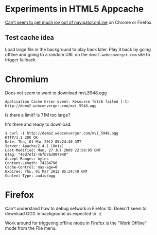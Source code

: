 # Experiments in HTML5 Appcache

[Can't seem to get much joy out of
navigator.onLine](http://twitter.com/#!/kaihendry/status/175078314799677440) on
Chrome or Firefox.

## Test cache idea

Load large file in the background to play back later. Play it back by going
offline and going to a random URL on the `demo2.webconverger.com` site to
trigger fallback.

# Chromium

Does not seem to want to download mvi_5948.ogg

	Application Cache Error event: Resource fetch failed (-1) http://demo2.webconverger.com/mvi_5948.ogg

Is there a limit? Is 71M too large?

It's there and ready to download:

	$ curl -I http://demo2.webconverger.com/mvi_5948.ogg
	HTTP/1.1 200 OK
	Date: Thu, 01 Mar 2012 05:24:40 GMT
	Server: Apache/2.4.1 (Unix)
	Last-Modified: Mon, 27 Jul 2009 22:58:05 GMT
	ETag: "46d7ef2-46fb7e3007940"
	Accept-Ranges: bytes
	Content-Length: 74284786
	Cache-Control: max-age=0
	Expires: Thu, 01 Mar 2012 05:24:40 GMT
	Content-Type: audio/ogg

# Firefox

Can't understand how to debug network in Firefox 10. Doesn't seem to download OGG in
background as expected to. :(

Work around for triggering offline mode in Firefox is the "Work Offline" mode from the File menu.
